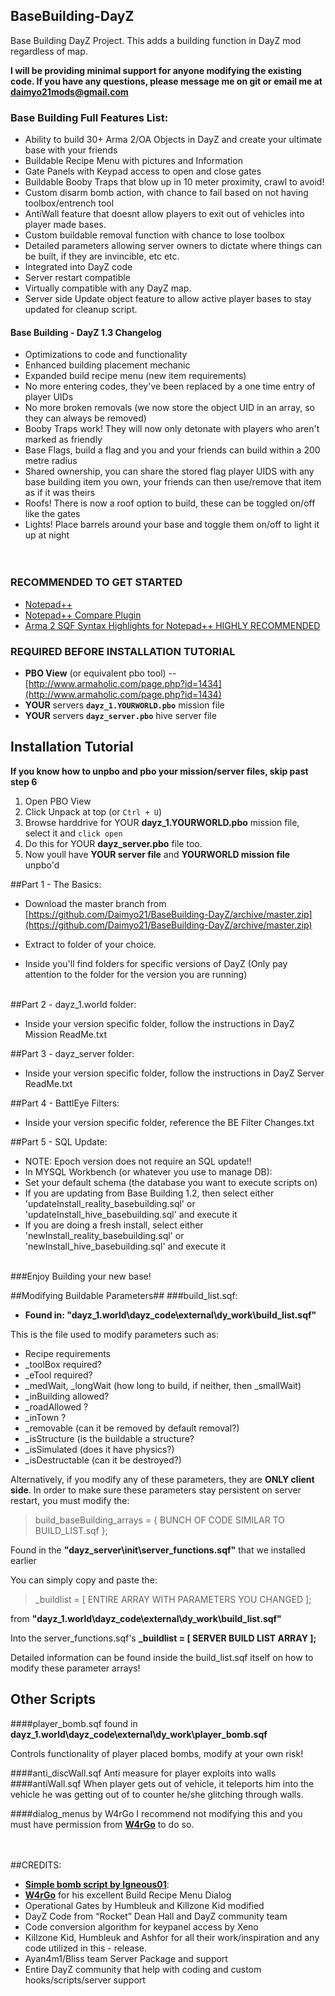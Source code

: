 ## BaseBuilding-DayZ ##


Base Building DayZ Project.  This adds a building function in DayZ mod regardless of map.<br>

**I will be providing minimal support for anyone modifying the existing code.  If you have any questions, please message me on git or email me at daimyo21mods@gmail.com**

### Base Building Full Features List: ###

- Ability to build 30+ Arma 2/OA Objects in DayZ and create your ultimate base with your friends
- Buildable Recipe Menu with pictures and Information
- Gate Panels with Keypad access to open and close gates
- Buildable Booby Traps that blow up in 10 meter proximity, crawl to avoid!
- Custom disarm bomb action, with chance to fail based on not having toolbox/entrench tool
- AntiWall feature that doesnt allow players to exit out of vehicles into player made bases.
- Custom buildable removal function with chance to lose toolbox
- Detailed parameters allowing server owners to dictate where things can be built, if they are invincible, etc etc.
- Integrated into DayZ code
- Server restart compatible
- Virtually compatible with any DayZ map.
- Server side Update object feature to allow active player bases to stay updated for cleanup script.

#### Base Building - DayZ 1.3 Changelog

- Optimizations to code and functionality<br>
- Enhanced building placement mechanic<br>
- Expanded build recipe menu (new item requirements)<br>
- No more entering codes, they've been replaced by a one time entry of player UIDs<br>
- No more broken removals (we now store the object UID in an array, so they can always be removed)<br>
- Booby Traps work! They will now only detonate with players who aren't marked as friendly<br>
- Base Flags, build a flag and you and your friends can build within a 200 metre radius<br>
- Shared ownership, you can share the stored flag player UIDS with any base building item you own, your friends can then use/remove that item as if it was theirs<br>
- Roofs! There is now a roof option to build, these can be toggled on/off like the gates<br>
- Lights! Place barrels around your base and toggle them on/off to light it up at night<br>
<br><br>

### RECOMMENDED TO GET STARTED ###


- [Notepad++](http://notepad-plus-plus.org/download/v6.3.html)<br>
- [Notepad++ Compare Plugin](http://sourceforge.net/projects/npp-compare/)<br>
- [Arma 2 SQF Syntax Highlights for Notepad++ HIGHLY RECOMMENDED](http://forums.bistudio.com/showthread.php?91939-Notepad-SQF-syntax-highlight)<br>
### REQUIRED BEFORE INSTALLATION TUTORIAL ###

- **PBO View** (or equivalent pbo tool) --  [http://www.armaholic.com/page.php?id=1434](http://www.armaholic.com/page.php?id=1434)<br>
- **YOUR** servers **`dayz_1.YOURWORLD.pbo`** mission file<br>
- **YOUR** servers **`dayz_server.pbo`** hive server file<br>

## Installation Tutorial ##

**If you know how to unpbo and pbo your mission/server files, skip past step 6<br>**
1. Open PBO View<br>
2. Click Unpack at top (or `Ctrl + U`)<br>
3. Browse harddrive for YOUR **dayz\_1.YOURWORLD.pbo** mission file, select it and `click open`<br>
5. Do this for YOUR **dayz\_server.pbo** file too.<br>
6. Now youll have **YOUR server file** and **YOURWORLD mission file** unpbo'd<br>

##Part 1 - The Basics:
- Download the master branch from [https://github.com/Daimyo21/BaseBuilding-DayZ/archive/master.zip](https://github.com/Daimyo21/BaseBuilding-DayZ/archive/master.zip)<br>

- Extract to folder of your choice.<br>

- Inside you'll find folders for specific versions of DayZ (Only pay attention to the folder for the version you are running)<br><br>


##Part 2 - dayz\_1.world folder:

- Inside your version specific folder, follow the instructions in DayZ Mission ReadMe.txt<br>

##Part 3 - dayz\_server folder:

- Inside your version specific folder, follow the instructions in DayZ Server ReadMe.txt<br>

##Part 4 - BattlEye Filters:

- Inside your version specific folder, reference the BE Filter Changes.txt<br>

##Part 5 - SQL Update:

- NOTE: Epoch version does not require an SQL update!!
- In MYSQL Workbench (or whatever you use to manage DB): <br>
- Set your default schema (the database you want to execute scripts on) <br>
- If you are updating from Base Building 1.2, then select either 'updateInstall_reality_basebuilding.sql' or 'updateInstall_hive_basebuilding.sql' and execute it<br>
- If you are doing a fresh install, select either 'newInstall_reality_basebuilding.sql' or 'newInstall_hive_basebuilding.sql' and execute it<br><br>


###Enjoy Building your new base!

##Modifying Buildable Parameters##
###build_list.sqf:

- **Found in:
"dayz\_1.world\dayz\_code\external\dy\_work\build\_list.sqf"**

This is the file used to modify parameters such as:

- Recipe requirements
- _toolBox required?
- _eTool required?
- _medWait, _longWait (how long to build, if neither, then _smallWait)
-  _inBuilding allowed?
-  _roadAllowed ?
-  _inTown ?
-  _removable (can it be removed by default removal?)
-  _isStructure (is the buildable a structure?
-  _isSimulated (does it have physics?) 
-  _isDestructable (can it be destroyed?)

Alternatively, if you modify any of these parameters, they are **ONLY client side**.  In order to make sure these parameters stay persistent on server restart, you must modify the:

>build\_baseBuilding\_arrays = { BUNCH OF CODE SIMILAR TO BUILD_LIST.sqf };

Found in the **"dayz\_server\init\server\_functions.sqf"** that we installed earlier

You can simply copy and paste the:

>_buildlist = [ ENTIRE ARRAY WITH PARAMETERS YOU CHANGED ];

from **"dayz\_1.world\dayz\_code\external\dy\_work\build\_list.sqf"**

Into the server\_functions.sqf's 
**\_buildlist = [ SERVER BUILD LIST ARRAY ];**

Detailed information can be found inside the build_list.sqf  itself on how to modify these parameter arrays!

## Other Scripts

####player_bomb.sqf 
found in **dayz\_1.world\dayz\_code\external\dy\_work\player\_bomb.sqf**

Controls functionality of player placed bombs, modify at your own risk!

####anti_discWall.sqf
Anti measure for player exploits into walls
####antiWall.sqf
When player gets out of vehicle, it teleports him into the vehicle he was getting out of to counter he/she glitching through walls.

####dialog_menus by W4rGo
I recommend not modifying this and you must have permission from [**W4rGo**](https://github.com/w4rgo) to do so.


<br><br>
##CREDITS:

- [**Simple bomb script by Igneous01**](http://forums.bistudio.com/showthread.php?123621-Simple-Bomb-defusal-with-keypad):
- [**W4rGo**](https://github.com/w4rgo) for his excellent Build Recipe Menu Dialog
- Operational Gates by Humbleuk and Killzone Kid modified <br>
- DayZ Code from “Rocket” Dean Hall and DayZ community team<br>
- Code conversion algorithm for keypanel access by Xeno<br>
- Killzone Kid, Humbleuk and Ashfor for all their work/inspiration and any code utilized in this - release.<br>
- Ayan4m1/Bliss team Server Package and support<br>
- Entire DayZ community that help with coding and custom hooks/scripts/server support<br>
